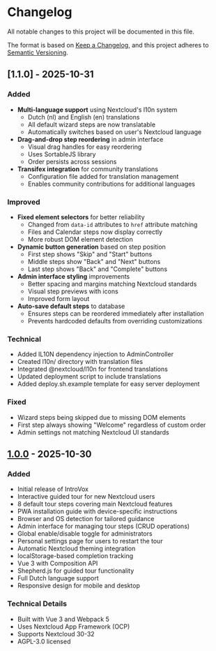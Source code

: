 # Changelog

All notable changes to this project will be documented in this file.

The format is based on [Keep a Changelog](https://keepachangelog.com/en/1.0.0/),
and this project adheres to [Semantic Versioning](https://semver.org/spec/v2.0.0.html).

## [1.1.0] - 2025-10-31

### Added
- **Multi-language support** using Nextcloud's l10n system
  - Dutch (nl) and English (en) translations
  - All default wizard steps are now translatable
  - Automatically switches based on user's Nextcloud language
- **Drag-and-drop step reordering** in admin interface
  - Visual drag handles for easy reordering
  - Uses SortableJS library
  - Order persists across sessions
- **Transifex integration** for community translations
  - Configuration file added for translation management
  - Enables community contributions for additional languages

### Improved
- **Fixed element selectors** for better reliability
  - Changed from `data-id` attributes to `href` attribute matching
  - Files and Calendar steps now display correctly
  - More robust DOM element detection
- **Dynamic button generation** based on step position
  - First step shows "Skip" and "Start" buttons
  - Middle steps show "Back" and "Next" buttons
  - Last step shows "Back" and "Complete" buttons
- **Admin interface styling** improvements
  - Better spacing and margins matching Nextcloud standards
  - Visual step previews with icons
  - Improved form layout
- **Auto-save default steps** to database
  - Ensures steps can be reordered immediately after installation
  - Prevents hardcoded defaults from overriding customizations

### Technical
- Added IL10N dependency injection to AdminController
- Created l10n/ directory with translation files
- Integrated @nextcloud/l10n for frontend translations
- Updated deployment script to include translations
- Added deploy.sh.example template for easy server deployment

### Fixed
- Wizard steps being skipped due to missing DOM elements
- First step always showing "Welcome" regardless of custom order
- Admin settings not matching Nextcloud UI standards

## [1.0.0] - 2025-10-30

### Added
- Initial release of IntroVox
- Interactive guided tour for new Nextcloud users
- 8 default tour steps covering main Nextcloud features
- PWA installation guide with device-specific instructions
- Browser and OS detection for tailored guidance
- Admin interface for managing tour steps (CRUD operations)
- Global enable/disable toggle for administrators
- Personal settings page for users to restart the tour
- Automatic Nextcloud theming integration
- localStorage-based completion tracking
- Vue 3 with Composition API
- Shepherd.js for guided tour functionality
- Full Dutch language support
- Responsive design for mobile and desktop

### Technical Details
- Built with Vue 3 and Webpack 5
- Uses Nextcloud App Framework (OCP)
- Supports Nextcloud 30-32
- AGPL-3.0 licensed

[1.0.0]: https://github.com/nextcloud/IntroVox/releases/tag/v1.0.0

